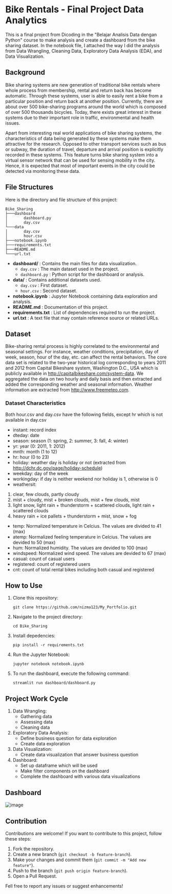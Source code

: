 # Bike Rentals - Final Project Data Analytics

This is a final project from Dicoding in the "Belajar Analisis Data dengan Python" course to make analysis and create a dashboard from the bike sharing dataset. In the notebook file, I attached the way I did the analysis from Data Wrangling, Cleaning Data, Exploratory Data Analysis (EDA), and Data Visualization.

## Background

Bike sharing systems are new generation of traditional bike rentals where whole process from membership, rental and return back has become automatic. Through these systems, user is able to easily rent a bike from a particular position and return back at another position. Currently, there are about over 500 bike-sharing programs around the world which is composed of over 500 thousands bicycles. Today, there exists great interest in these systems due to their important role in traffic, environmental and health issues. 

Apart from interesting real world applications of bike sharing systems, the characteristics of data being generated by these systems make them attractive for the research. Opposed to other transport services such as bus or subway, the duration of travel, departure and arrival position is explicitly recorded in these systems. This feature turns bike sharing system into a virtual sensor network that can be used for sensing mobility in the city. Hence, it is expected that most of important events in the city could be detected via monitoring these data.

## File Structures

Here is the directory and file structure of this project:
```
Bike_Sharing
├───dashboard
│       dashboard.py
│       day.csv
└───data
│       day.csv
│       hour.csv
├───notebook.ipynb
├───requirements.txt
├───README.md
└───url.txt

```

* **dashboard/** : Contains the main files for data visualization.
  * ```day.csv``` : The main dataset used in the project.
  * ```dashboard.py``` : Python script for the dashboard or analysis.
* **data/** : Contains additional datasets used.
  * ```day.csv``` : First dataset.
  * ```hour.csv``` : Second dataset.
* **notebook.ipynb** : Jupyter Notebook containing data exploration and analysis.
* **README.md** : Documentation of this project.
* **requirements.txt** : List of dependencies required to run the project.
* **url.txt** : A text file that may contain reference source or related URLs.

## Dataset

Bike-sharing rental process is highly correlated to the environmental and seasonal settings. For instance, weather conditions, precipitation, day of week, season, hour of the day, etc. can affect the rental behaviors. The core data set is related to the two-year historical log corresponding to years 2011 and 2012 from Capital Bikeshare system, Washington D.C., USA which is publicly available in http://capitalbikeshare.com/system-data. We aggregated the data on two hourly and daily basis and then extracted and added the corresponding weather and seasonal information. Weather information are extracted from http://www.freemeteo.com.

### Dataset Characteristics
Both hour.csv and day.csv have the following fields, except hr which is not available in day.csv
- instant: record index
- dteday: date
- season: season (1: spring, 2: summer, 3: fall, 4: winter)
- yr: year (0: 2011, 1: 2012)
- mnth: month (1 to 12)
- hr: hour (0 to 23)
- holiday: weather day is holiday or not (extracted from http://dchr.dc.gov/page/holiday-schedule)
- weekday: day of the week
- workingday: if day is neither weekend nor holiday is 1, otherwise is 0
- weathersit:
1. clear, few clouds, partly cloudy
2. mist + cloudy, mist + broken clouds, mist + few clouds, mist
3. light snow, light rain + thunderstorm + scattered clouds, light rain + scattered clouds
4. heavy rain + ice pallets + thunderstorm + mist, snow + fog
- temp: Normalized temperature in Celcius. The values are divided to 41 (max)
- atemp: Normalized feeling temperature in Celcius. The values are devided to 50 (max)
- hum: Normalized humidity. The values are devided to 100 (max)
- windspeed: Normalized wind speed. The values are devided to 67 (max)
- casual: count of casual users
- registered: count of registered users
- cnt: count of total rental bikes including both casual and registered

## How to Use
1. Clone this repository:
   ```
   git clone https://github.com/nizma123/My_Portfolio.git
   ```
2. Navigate to the project directory:
   ```
   cd Bike_Sharing
   ```
3. Install depedencies:
   ```
   pip install -r requirements.txt
   ```
4. Run the Jupyter Notebook:
   ```
   jupyter notebook notebook.ipynb
   ```
5. To run the dashboard, execute the following command:
   ```
   streamlit run dashboard/dashboard.py
   ```

## Project Work Cycle
1. Data Wrangling:
   * Gathering data
   * Assessing data
   * Cleaning data
2. Exploratory Data Analysis:
   * Define business question for data exploration
   * Create data exploration
3. Data Visualization:
   * Create data visualization that answer business question
4. Dashboard:
   * Set up dataframe which will be used
   * Make filter components on the dashboard
   * Complete the dashboard with various data visualizations

## Dashboard
![image](https://github.com/user-attachments/assets/85554c45-4da1-4391-b9a1-892c37a3df33)



## Contribution
Contributions are welcome! If you want to contribute to this project, follow these steps:
1. Fork the repository.
2. Create a new branch (```git checkout -b feature-branch```).
3. Make your changes and commit them (```git commit -m "Add new feature"```).
4. Push to the branch (```git push origin feature-branch```).
5. Open a Pull Request.

Fell free to report any issues or suggest enhancements!
